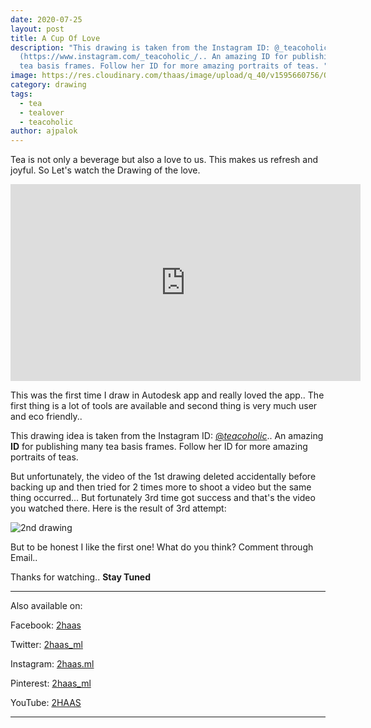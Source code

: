 ```yaml
---
date: 2020-07-25
layout: post
title: A Cup Of Love
description: "This drawing is taken from the Instagram ID: @_teacoholic_
  (https://www.instagram.com/_teacoholic_/.. An amazing ID for publishing many
  tea basis frames. Follow her ID for more amazing portraits of teas. "
image: https://res.cloudinary.com/thaas/image/upload/q_40/v1595660756/Old_pic_t7q4uj.png
category: drawing
tags:
  - tea
  - tealover
  - teacoholic
author: ajpalok
---
```

Tea is not only a beverage but also a love to us. This makes us refresh and joyful. So Let's watch the Drawing of the love.

<iframe width="560" height="315" src="https://www.youtube-nocookie.com/embed/CQL6eoBoe8Q" frameborder="0" allow="accelerometer; autoplay; encrypted-media; gyroscope; picture-in-picture" allowfullscreen></iframe>
  
This was the first time I draw in Autodesk app and really loved the app.. The first thing is a lot of tools are available and second thing is very much user and eco friendly.. 

This drawing idea is taken from the Instagram ID: [@_teacoholic_](https://www.instagram.com/_teacoholic_/).. An amazing **ID** for publishing many tea basis frames. Follow her ID for more amazing portraits of teas. 

But unfortunately, the video of the 1st drawing deleted accidentally before backing up and then tried for 2 times more to shoot a video but the same thing occurred... But fortunately 3rd time got success and that's the video you watched there. Here is the result of 3rd attempt:

![2nd drawing](https://res.cloudinary.com/thaas/image/upload/q_40/v1595662352/ek_cup_valobasha.png)

But to be honest I like the first one! What do you think? Comment through Email.. 

Thanks for watching.. **Stay Tuned**

- - -

Also available on:  

Facebook: [2haas](https://facebook.com/2haas)  

Twitter: [2haas_ml](https://twitter.com/2haas_ml)  

Instagram: [2haas.ml](https://instagram.com/2haas.ml)  

Pinterest: [2haas_ml](https://pinterest.com/2haas_ml)   

YouTube: [2HAAS](https://www.youtube.com/channel/UCg3hEFuZ7bWxSVwOcDaCkIg)

- - -
